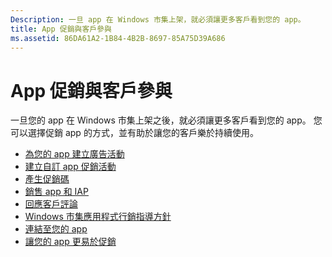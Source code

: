 ```yaml
---
Description: 一旦 app 在 Windows 市集上架，就必須讓更多客戶看到您的 app。
title: App 促銷與客戶參與
ms.assetid: 86DA61A2-1B84-4B2B-8697-85A75D39A686
---
```


# App 促銷與客戶參與


一旦您的 app 在 Windows 市集上架之後，就必須讓更多客戶看到您的 app。 您可以選擇促銷 app 的方式，並有助於讓您的客戶樂於持續使用。

-   [為您的 app 建立廣告活動](create-an-ad-campaign-for-your-app.md)
-   [建立自訂 app 促銷活動](create-a-custom-app-promotion-campaign.md)
-   [產生促銷碼](generate-promotional-codes.md)
-   [銷售 app 和 IAP](put-apps-and-iaps-on-sale.md)
-   [回應客戶評論](respond-to-customer-reviews.md)
-   [Windows 市集應用程式行銷指導方針](app-marketing-guidelines.md)
-   [連結至您的 app](link-to-your-app.md)
-   [讓您的 app 更易於促銷](make-your-app-easier-to-promote.md)

 

 






<!--HONumber=Mar16_HO1-->


